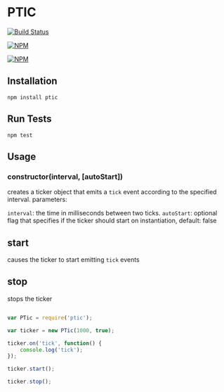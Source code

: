 # PTIC

[![Build Status](https://travis-ci.org/zaphod1984/node-ptic.png)](https://travis-ci.org/zaphod1984/node-ptic)

[![NPM](https://nodei.co/npm/ptic.png)](https://nodei.co/npm/ptic/)

[![NPM](https://nodei.co/npm-dl/ptic.png?months=3)](https://nodei.co/npm/ptic/)

## Installation

````
npm install ptic
````

## Run Tests

````
npm test
````

## Usage

### constructor(interval, [autoStart])

creates a ticker object that emits a `tick` event according to the specified interval.
parameters:

`interval`: the time in milliseconds between two ticks.
`autoStart`: optional flag that specifies if the ticker should start on instantiation, default: false

## start
causes the ticker to start emitting `tick` events

## stop
stops the ticker

````javascript

var PTic = require('ptic');

var ticker = new PTic(1000, true);

ticker.on('tick', function() {
    console.log('tick');
});

ticker.start();

ticker.stop();

````